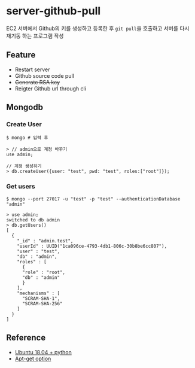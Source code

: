 # server-github-pull
EC2 서버에서 Github의 키를 생성하고 등록한 후 `git pull`을 호출하고 서버를 다시 재기동 하는 프로그램 작성

## Feature
- Restart server
- Github source code pull
- ~~Generate RSA key~~
- Reigter Github url through cli


## Mongodb

### Create User
```
$ mongo # 입력 후

> // admin으로 계정 바꾸기
use admin;

// 계정 생성하기
> db.createUser({user: "test", pwd: "test", roles:["root"]});
```

### Get users
```
$ mongo --port 27017 -u "test" -p "test" --authenticationDatabase "admin"

> use admin;
switched to db admin
> db.getUsers()
[
  {
    "_id" : "admin.test",
    "userId" : UUID("1ca096ce-4793-4db1-806c-30b8be6cc807"),
    "user" : "test",
    "db" : "admin",
    "roles" : [
      {
      "role" : "root",
      "db" : "admin"
      }
    ],
    "mechanisms" : [
      "SCRAM-SHA-1",
      "SCRAM-SHA-256"
    ]
  }
]
```



## Reference
- [Ubuntu 18.04 + python](https://www.fun25.co.kr/blog/ubuntu-18-04-python3-venv-setup/)
- [Apt-get option](https://superuser.com/questions/164553/automatically-answer-yes-when-using-apt-get-install)
